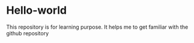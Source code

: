# Hello-world
This repository is for learning purpose. It helps me to get familiar with the github repository
